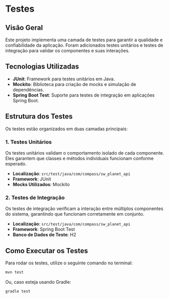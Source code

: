 # Testes

## Visão Geral
Este projeto implementa uma camada de testes para garantir a qualidade e confiabilidade da aplicação. Foram adicionados testes unitários e testes de integração para validar os componentes e suas interações.

## Tecnologias Utilizadas
- **JUnit**: Framework para testes unitários em Java.
- **Mockito**: Biblioteca para criação de mocks e simulação de dependências.
- **Spring Boot Test**: Suporte para testes de integração em aplicações Spring Boot.

## Estrutura dos Testes
Os testes estão organizados em duas camadas principais:

### 1. Testes Unitários
Os testes unitários validam o comportamento isolado de cada componente. Eles garantem que classes e métodos individuais funcionam conforme esperado.

- **Localização**: `src/test/java/com/compass/sw_planet_api`
- **Framework**: JUnit
- **Mocks Utilizados**: Mockito

### 2. Testes de Integração
Os testes de integração verificam a interação entre múltiplos componentes do sistema, garantindo que funcionam corretamente em conjunto.

- **Localização**: `src/test/java/com/compass/sw_planet_api`
- **Framework**: Spring Boot Test
- **Banco de Dados de Teste**: H2

## Como Executar os Testes
Para rodar os testes, utilize o seguinte comando no terminal:
```sh
mvn test
```
Ou, caso esteja usando Gradle:
```sh
gradle test
```